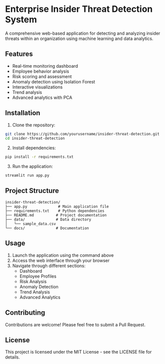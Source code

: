 # Enterprise Insider Threat Detection System

A comprehensive web-based application for detecting and analyzing insider threats within an organization using machine learning and data analytics.

## Features

- Real-time monitoring dashboard
- Employee behavior analysis
- Risk scoring and assessment
- Anomaly detection using Isolation Forest
- Interactive visualizations
- Trend analysis
- Advanced analytics with PCA

## Installation

1. Clone the repository:
```bash
git clone https://github.com/yourusername/insider-threat-detection.git
cd insider-threat-detection
```

2. Install dependencies:
```bash
pip install -r requirements.txt
```

3. Run the application:
```bash
streamlit run app.py
```

## Project Structure

```
insider-threat-detection/
├── app.py              # Main application file
├── requirements.txt    # Python dependencies
├── README.md          # Project documentation
├── data/              # Data directory
│   └── sample_data.csv
└── docs/              # Documentation
```

## Usage

1. Launch the application using the command above
2. Access the web interface through your browser
3. Navigate through different sections:
   - Dashboard
   - Employee Profiles
   - Risk Analysis
   - Anomaly Detection
   - Trend Analysis
   - Advanced Analytics

## Contributing

Contributions are welcome! Please feel free to submit a Pull Request.

## License

This project is licensed under the MIT License - see the LICENSE file for details. 